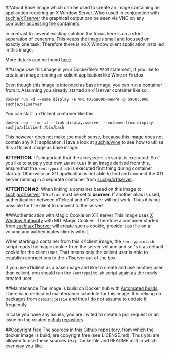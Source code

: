 ##About
Base Image which can be used to create an image containing an application requiring an X Window Server. When used in conjunction with [suchja/x11server](https://registry.hub.docker.com/u/suchja/x11server/) the graphical output can be seen via VNC on any computer accessing the containers.

In contrast to several existing solution the focus here is on a strict separation of concerns. This keeps the images small and focused on exactly one task. Therefore there is no X Window client application installed in this image.

More details can be found [here](https://github.com/suchja/x11server/blob/master/Story.md).

##Usage
Use this image in your Dockerfile's `FROM` statement, if you like to create an image running an xclient application like Wine or Firefox.

Even though this image is intended as base image, you can run a container from it. Assuming you already started an x11server container like so:

`docker run -d --name display -e VNC_PASSWORD=newPW -p 5900:5900 suchja/x11server`

You can start a x11client container like this:

`docker run --rm -it --link display:xserver --volumes-from display suchja/x11client /bin/bash`

This however does not make too much sense, because this image does not contain any X11 application. Have a look at [suchja/wine](https://registry.hub.docker.com/u/suchja/wine/) to see how to utilise this x11client image as base image.

**ATTENTION:** It's important that the `entrypoint.sh` script is executed. So if you like to supply your own `ENTRYPOINT` in an image derived from this, ensure that the `/entrypoint.sh` is executed first thing during container startup. Otherwise an X11 application is not able to find and connect the X11 server running in a separate container from [suchja/x11server](https://registry.hub.docker.com/u/suchja/x11server/).

**ATTENTION #2:** When linking a container based on this image to [suchja/x11server](https://registry.hub.docker.com/u/suchja/x11server/) the `alias` must be set to **xserver**. If another alias is used, authentication between x11client and x11server will not work. Thus it is not possible for the client to connect to the server!

###Authentication with Magic Cookie on X11 server
This image uses [X Window Authority](http://en.wikipedia.org/wiki/X_Window_authorization) with MIT Magic Cookies. Therefore a container started from [suchja/x11server](https://registry.hub.docker.com/u/suchja/x11server/) will create such a cookie, provide it as file on a volume and authenticates clients with it.

When starting a container from this x11client image, the `/entrypoint.sh` script reads the magic cookie from the server volume and set's it as default cookie for the client user. That means only the xclient user is able to establish connections to the x11server out of the box.

If you use x11client as a base image and like to create and use another user than xclient, you should run the `/entrypoint.sh` script again as the newly created user.

##Maintenance
The image is build on Docker hub with [Automated builds](http://docs.docker.com/docker-hub/builds/). There is no dedicated maintenance schedule for this image. It is relying on packages from `debian:jessie` and thus I do not assume to update it frequently.

In case you have any issues, you are invited to create a pull request or an issue on the related [github repository](https://github.com/suchja/x11client).

##Copyright free
The sources in [this](https://github.com/suchja/x11client) Github repository, from which the docker image is build, are copyright free (see LICENSE.md). Thus you are allowed to use these sources (e.g. Dockerfile and README.md) in which ever way you like.
